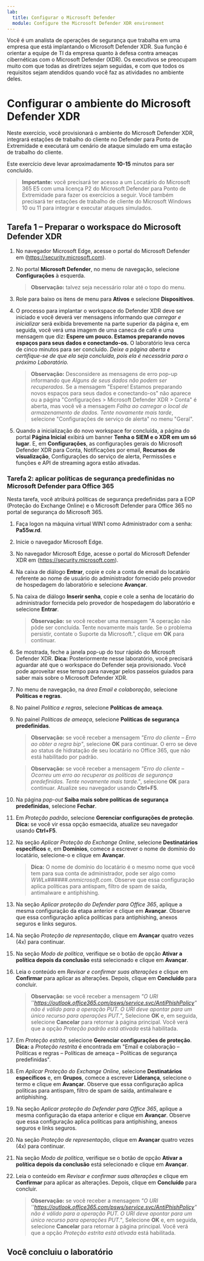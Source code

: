 ```yaml
---
lab:
  title: Configurar o Microsoft Defender
  module: Configure the Microsoft Defender XDR environment
---
```

Você é um analista de operações de segurança que trabalha em uma empresa que está implantando o Microsoft Defender XDR. Sua função é orientar a equipe de TI da empresa quanto à defesa contra ameaças cibernéticas com o Microsoft Defender (XDR). Os executivos se preocupam muito com que todas as diretrizes sejam seguidas, e com que todos os requisitos sejam atendidos quando você faz as atividades no ambiente deles.

# Configurar o ambiente do Microsoft Defender XDR

Neste exercício, você provisionará o ambiente do Microsoft Defender XDR, integrará estações de trabalho do cliente no Defender para Ponto de Extremidade e executará um cenário de ataque simulado em uma estação de trabalho do cliente.

Este exercício deve levar aproximadamente **10-15** minutos para ser concluído.

>**Importante:** você precisará ter acesso a um Locatário do Microsoft 365 E5 com uma licença P2 do Microsoft Defender para Ponto de Extremidade para fazer os exercícios a seguir. Você também precisará ter estações de trabalho de cliente do Microsoft Windows 10 ou 11 para integrar e executar ataques simulados.

## Tarefa 1 – Preparar o workspace do Microsoft Defender XDR

1. No navegador Microsoft Edge, acesse o portal do Microsoft Defender em (<https://security.microsoft.com>).
1. No portal **Microsoft Defender**, no menu de navegação, selecione **Configurações** à esquerda.

    >**Observação:** talvez seja necessário rolar até o topo do menu.

1. Role para baixo os itens de menu para **Ativos** e selecione **Dispositivos**.

1. O processo para implantar o workspace do Defender XDR deve ser iniciado e você deverá ver mensagens informando que *carregar e inicializar* será exibida brevemente na parte superior da página e, em seguida, você verá uma imagem de uma caneca de café e uma mensagem que diz: **Espere um pouco. Estamos preparando novos espaços para seus dados e conectando-os.** O laboratório leva cerca de cinco minutos para ser concluído. *Deixe a página aberta e certifique-se de que ela seja concluída, pois ela é necessária para o próximo Laboratório.*

    >**Observação:** Desconsidere as mensagens de erro pop-up informando que *Alguns de seus dados não podem ser recuperados*. Se a mensagem "Espere! Estamos preparando novos espaços para seus dados e conectando-os" não aparece ou a página "Configurações > Microsoft Defender XDR > Conta" é aberta, mas você vê a mensagem *Falha ao carregar o local de armazenamento de dados. Tente novamente mais tarde*, selecione "Configurações de serviço de alerta" no menu "Geral".

1. Quando a inicialização do novo workspace for concluída, a página do portal **Página Inicial** exibirá um banner **Tenha o SIEM e o XDR em um só lugar**. E, em **Configurações**, as configurações gerais do Microsoft Defender XDR para Conta, Notificações por email, **Recursos de visualização**, Configurações do serviço de alerta, Permissões e funções e API de streaming agora estão ativadas.

### Tarefa 2: aplicar políticas de segurança predefinidas no Microsoft Defender para Office 365

Nesta tarefa, você atribuirá políticas de segurança predefinidas para a EOP (Proteção do Exchange Online) e o Microsoft Defender para Office 365 no portal de segurança do Microsoft 365.

1. Faça logon na máquina virtual WIN1 como Administrador com a senha: **Pa55w.rd**.  

1. Inicie o navegador Microsoft Edge.

1. No navegador Microsoft Edge, acesse o portal do Microsoft Defender XDR em (<https://security.microsoft.com>).

1. Na caixa de diálogo **Entrar**, copie e cole a conta de email do locatário referente ao nome de usuário do administrador fornecido pelo provedor de hospedagem do laboratório e selecione **Avançar**.

1. Na caixa de diálogo **Inserir senha**, copie e cole a senha de locatário do administrador fornecida pelo provedor de hospedagem do laboratório e selecione **Entrar**.

    >**Observação:** se você receber uma mensagem "A operação não pôde ser concluída. Tente novamente mais tarde. Se o problema persistir, contate o Suporte da Microsoft.", clique em **OK** para continuar.  

1. Se mostrada, feche a janela pop-up do tour rápido do Microsoft Defender XDR. **Dica:** Posteriormente nesse laboratório, você precisará aguardar até que o workspace do Defender seja provisionado. Você pode aproveitar esse tempo para navegar pelos passeios guiados para saber mais sobre o Microsoft Defender XDR.

1. No menu de navegação, na *área Email e colaboração*, selecione **Políticas e regras**.

1. No painel *Política e regras*, selecione **Políticas de ameaça**.

1. No painel *Políticas de ameaça*, selecione **Políticas de segurança predefinidas**.

    >**Observação:** se você receber a mensagem *"Erro do cliente – Erro ao obter a regra bip"*, selecione **OK** para continuar. O erro se deve ao status de hidratação de seu locatário no Office 365, que não está habilitado por padrão.

    >**Observação:** se você receber a mensagem *"Erro do cliente – Ocorreu um erro ao recuperar as políticas de segurança predefinidas. Tente novamente mais tarde."*, selecione **OK** para continuar. Atualize seu navegador usando **Ctrl+F5**.

1. Na página *pop-out* **Saiba mais sobre políticas de segurança predefinidas**, selecione **Fechar**.

1. Em *Proteção padrão*, selecione **Gerenciar configurações de proteção**. **Dica:** se você vir essa opção esmaecida, atualize seu navegador usando **Ctrl+F5**.

1. Na seção *Aplicar Proteção do Exchange Online*, selecione **Destinatários específicos** e, em **Domínios**, comece a escrever o nome de domínio do locatário, selecione-o e clique em **Avançar**.

    >**Dica:** O nome de domínio do locatário é o mesmo nome que você tem para sua conta de administrador, pode ser algo como *WWLx######.onmicrosoft.com*. Observe que essa configuração aplica políticas para antispam, filtro de spam de saída, antimalware e antiphishing.

1. Na seção *Aplicar proteção do Defender para Office 365*, aplique a mesma configuração da etapa anterior e clique em **Avançar**. Observe que essa configuração aplica políticas para antiphishing, anexos seguros e links seguros.

1. Na seção *Proteção de representação*, clique em **Avançar** quatro vezes (4x) para continuar.

1. Na seção *Modo de política*, verifique se o botão de opção **Ativar a política depois da conclusão** está selecionado e clique em **Avançar**.

1. Leia o conteúdo em *Revisar e confirmar suas alterações* e clique em **Confirmar** para aplicar as alterações. Depois, clique em **Concluído** para concluir.

    >**Observação:** se você receber a mensagem *"O URI ''<https://outlook.office365.com/psws/service.svc/AntiPhishPolicy>" não é válido para a operação PUT. O URI deve apontar para um único recurso para operações PUT."*, Selecione **OK** e, em seguida, selecione **Cancelar** para retornar à página principal. Você verá que a opção *Proteção padrão está ativada* está habilitada.

1. Em *Proteção estrita*, selecione **Gerenciar configurações de proteção**. **Dica:** a *Proteção restrita* é encontrada em "Email e colaboração – Políticas e regras – Políticas de ameaça – Políticas de segurança predefinidas".

1. Em *Aplicar Proteção do Exchange Online*, selecione **Destinatários específicos** e, em **Grupos**, comece a escrever **Liderança**, selecione o termo e clique em **Avançar**. Observe que essa configuração aplica políticas para antispam, filtro de spam de saída, antimalware e antiphishing.

1. Na seção *Aplicar proteção do Defender para Office 365*, aplique a mesma configuração da etapa anterior e clique em **Avançar**. Observe que essa configuração aplica políticas para antiphishing, anexos seguros e links seguros.

1. Na seção *Proteção de representação*, clique em **Avançar** quatro vezes (4x) para continuar.

1. Na seção *Modo de política*, verifique se o botão de opção **Ativar a política depois da conclusão** está selecionado e clique em **Avançar**.

1. Leia o conteúdo em *Revisar e confirmar suas alterações* e clique em **Confirmar** para aplicar as alterações. Depois, clique em **Concluído** para concluir.

    >**Observação:** se você receber a mensagem *"O URI ''<https://outlook.office365.com/psws/service.svc/AntiPhishPolicy>" não é válido para a operação PUT. O URI deve apontar para um único recurso para operações PUT."*, Selecione **OK** e, em seguida, selecione **Cancelar** para retornar à página principal. Você verá que a opção *Proteção estrita está ativada* está habilitada.

## Você concluiu o laboratório
